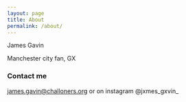```yaml
---
layout: page
title: About
permalink: /about/
---
```


James Gavin

Manchester city fan, GX

### Contact me 
james.gavin@challoners.org or on instagram @jxmes_gxvin_

